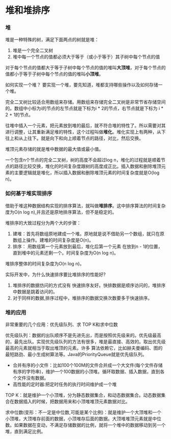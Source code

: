 # 堆和堆排序

### 堆

堆是一种特殊的树，满足下面两点的树就是堆：

1. 堆是一个完全二叉树
2. 堆中每一个节点的值都必须大于等于（或小于等于）其子树中每个节点的值

对于每个节点的值都大于等于子树中每个节点的值的堆叫**大顶堆**，对于每个节点的值都小于等于子树中每个节点的值的堆叫**小顶堆**。

如何实现一个堆？
要实现一个堆，要先知道，堆都支持哪些操作以及如何存储一个堆。

完全二叉树比较适合用数组来存储。用数组来存储完全二叉树是非常节省存储空间的。数组中小标为i的节点的左节点就是下标为i * 2的节点，右节点就是下标为 i * 2 + 1的节点。

往堆中插入一个元素，把元素放到堆的最后，就不符合堆的特性了。所以需要对其进行调整，让其重新满足堆的特性，这个过程叫做**堆化**。堆化实现上有两种，从下往上和从上往下。就是向下和向上顺着节点的路径，对比，然后交换。

堆顶元素存储的就是堆中数据的最大值或最小值。

一个包含n个节点的完全二叉树，树的高度不会超过log n，堆化的过程就是顺着节点的路径比较交换，堆化的时间复杂度跟树的高度成正比。插入数据和删除堆顶元素的主要逻辑就是堆化，所以插入数据和删除堆顶元素的时间复杂度就是O(log n)。

### 如何基于堆实现排序

借助于堆这种数据结构实现的排序算法，就叫做**堆排序**。这中排序算法的时间复杂度为O(n log n),并且还是原地排序算法，但不是稳定的。

堆排序的大致过程分为两个大的步骤：

1. 建堆：首先将数组原地建成一个堆。原地就是说不借助另一个数组，就只在原数组上操作。建堆的时间复杂度是O(n)。
2. 排序： 用数组第一个元素放到最后，堆化后第一个元素 在放到n - 1的位置，直到堆中的元素还剩一个。时间复杂度为O(n log n)。

堆排序整体的时间复杂度为O(n log n)。

实际开发中，为什么快速排序要比堆排序的性能好?

1. 堆排序的数据仿问的方式没有 快速排序友好。快排数据是顺序访问的，堆排序中数据是跳着访问的。
2. 对于同样的数据,排序过程中，堆排序的数据交换次数要多于快速排序。

### 堆的应用

非常重要的几个应用：优先级队列、求 TOP K和求中位数

优先级队列：数据的出队顺序不是先进先出，而是按照优先级来的。优先级最高的，最先出队。实现优先级队列的方法有很多，堆是最直接、高效的。取出优先级最高的元素就相当于取出堆顶的元素。许多 算法依赖它，比如赫夫曼编码、图的最短路劲、最小生成树算法等。Java的PriorityQueue就是优先级队列。

- 合并有序的小文件：比如100个100M的文件合并成一个大文件(每个文件存储有序的字符串)，维护一个100数据的小顶堆。循环取数据、插入数据，直到各个文件没有数据。
- 高性能的定时器:把定时任务的执行时间维护成一个堆

TOP K：就是维护一个小顶堆，分为静态数据集合，和动态数据集合。动态数据集合在数据插入的时候，把数据用来和小顶堆堆顶元素数据对比。

求中位数(变形：不一定是中位数,可能是某个比例)：就是维护一个大顶堆和一个小顶堆，大顶堆存前面的数据，小顶堆存后面的数据。大顶堆堆顶元素就是中位数。如果数据在变动，不满足存储数据的比例，就将一个堆中的数据移动到另一个堆，直到满足比例。